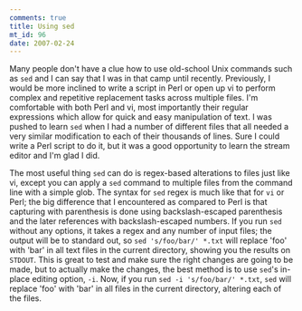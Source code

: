 ```yaml
--- 
comments: true
title: Using sed
mt_id: 96
date: 2007-02-24
---
```

Many people don't have a clue how to use old-school Unix commands such as `sed` and I can say that I was in that camp until recently.  Previously, I would be more inclined to write a script in Perl or open up vi to perform complex and repetitive replacement tasks across multiple files.  I'm comfortable with both Perl and vi, most importantly their regular expressions which allow for quick and easy manipulation of text.  I was pushed to learn `sed` when I had a number of different files that all needed a very similar modification to each of their thousands of lines.  Sure I could write a Perl script to do it, but it was a good opportunity to learn the stream editor and I'm glad I did.

The most useful thing `sed` can do is regex-based alterations to files just like vi, except you can apply a `sed` command to multiple files from the command line with a simple glob.  The syntax for `sed` regex is much like that for `vi` or Perl; the big difference that I encountered as compared to Perl is that capturing with parenthesis is done using backslash-escaped parenthesis and the later references with backslash-escaped numbers.  If you run `sed` without any options, it takes a regex and any number of input files; the output will be to standard out, so `sed 's/foo/bar/' *.txt` will replace 'foo' with 'bar' in all text files in the current directory, showing you the results on `STDOUT`. This is great to test and make sure the right changes are going to be made, but to actually make the changes, the best method is to use `sed`'s in-place editing option, `-i`.  Now, if you run `sed -i 's/foo/bar/' *.txt`, `sed` will replace 'foo' with 'bar' in all files in the current directory, altering each of the files.
